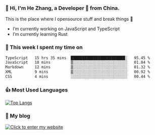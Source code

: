 ### 👋 Hi, I'm He Zhang, a Developer 🚀 from China.

This is the place where I opensource stuff and break things :rofl:

- I’m currently working on JavaScript and TypeScript
- I’m currently learning Rust

### 💪 This week I spent my time on 
<!--START_SECTION:waka-->

```txt
TypeScript   15 hrs 35 mins  ████████████████████████░   95.45 %
JavaScript   18 mins         ▒░░░░░░░░░░░░░░░░░░░░░░░░   01.84 %
Markdown     12 mins         ▒░░░░░░░░░░░░░░░░░░░░░░░░   01.32 %
XML          9 mins          ▒░░░░░░░░░░░░░░░░░░░░░░░░   00.92 %
CSS          4 mins          ░░░░░░░░░░░░░░░░░░░░░░░░░   00.44 %
```

<!--END_SECTION:waka-->

### 👍 Most Used Languages
[![Top Langs](https://github-readme-stats.vercel.app/api/top-langs/?username=zhanghecool&layout=compact)](https://zhanghe.cool)

### 🌈 My blog 
[![Click to enter my website](https://cdn.jsdelivr.net/gh/zhanghecool/assets/images/gif/zhanghecools.gif)](https://zhanghe.cool)
